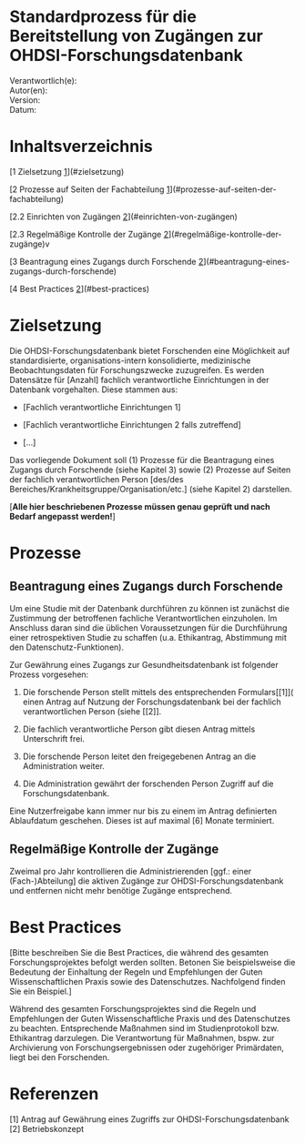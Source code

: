 # Standardprozess für die Bereitstellung von Zugängen zur OHDSI-Forschungsdatenbank

Verantwortlich(e):  
Autor(en):  
Version:  
Datum:  

# Inhaltsverzeichnis

[1 Zielsetzung [1](#zielsetzung)](#zielsetzung)

[2 Prozesse auf Seiten der Fachabteilung
[1](#prozesse-auf-seiten-der-fachabteilung)](#prozesse-auf-seiten-der-fachabteilung)

[2.2 Einrichten von Zugängen
[2](#einrichten-von-zugängen)](#einrichten-von-zugängen)

[2.3 Regelmäßige Kontrolle der Zugänge
[2](#regelmäßige-kontrolle-der-zugänge)](#regelmäßige-kontrolle-der-zugänge)v

[3 Beantragung eines Zugangs durch Forschende
[2](#beantragung-eines-zugangs-durch-forschende)](#beantragung-eines-zugangs-durch-forschende)

[4 Best Practices [2](#best-practices)](#best-practices)


# Zielsetzung

Die OHDSI-Forschungsdatenbank bietet Forschenden eine Möglichkeit auf
standardisierte, organisations-intern konsolidierte, medizinische
Beobachtungsdaten für Forschungszwecke zuzugreifen. Es werden Datensätze
für \[Anzahl\] fachlich verantwortliche Einrichtungen in der
Datenbank vorgehalten. Diese stammen aus:

- \[Fachlich verantwortliche Einrichtungen  1\]

- \[Fachlich verantwortliche Einrichtungen  2 falls zutreffend\]

- \[…\]

Das vorliegende Dokument soll (1) Prozesse für die Beantragung eines
Zugangs durch Forschende (siehe Kapitel 3) sowie (2) Prozesse auf Seiten
der fachlich verantwortlichen Person \[des/des
Bereiches/Krankheitsgruppe/Organisation/etc.\] (siehe Kapitel 2)
darstellen.

\[**Alle hier beschriebenen Prozesse müssen genau
geprüft und nach Bedarf angepasst werden!**\]

# Prozesse

## Beantragung eines Zugangs durch Forschende

Um eine Studie mit der Datenbank durchführen zu können ist zunächst die
Zustimmung der betroffenen fachliche Verantwortlichen einzuholen. Im Anschluss daran sind
die üblichen Voraussetzungen für die Durchführung einer retrospektiven
Studie zu schaffen (u.a. Ethikantrag, Abstimmung mit den
Datenschutz-Funktionen).

Zur Gewährung eines Zugangs zur Gesundheitsdatenbank ist folgender
Prozess vorgesehen:

1.  Die forschende Person stellt mittels des entsprechenden Formulars[\[1\]](
    einen Antrag auf Nutzung der Forschungsdatenbank bei der fachlich verantwortlichen Person (siehe [\[2\]].

2.  Die  fachlich verantwortliche Person gibt diesen Antrag mittels Unterschrift frei.

3.  Die forschende Person leitet den freigegebenen Antrag an die Administration weiter.

4.  Die Administration gewährt der forschenden Person Zugriff
    auf die Forschungsdatenbank.

Eine Nutzerfreigabe kann immer nur bis zu einem im Antrag definierten
Ablaufdatum geschehen. Dieses ist auf maximal
\[6\] Monate terminiert.

## Regelmäßige Kontrolle der Zugänge

Zweimal pro Jahr kontrollieren die Administrierenden
\[ggf.: einer (Fach-)Abteilung\] die aktiven
Zugänge zur OHDSI-Forschungsdatenbank und entfernen nicht mehr benötige
Zugänge entsprechend.


# Best Practices

\[Bitte beschreiben Sie die Best Practices, die
während des gesamten Forschungsprojektes befolgt werden sollten. Betonen
Sie beispielsweise die Bedeutung der Einhaltung der Regeln und
Empfehlungen der Guten Wissenschaftlichen Praxis sowie des
Datenschutzes. Nachfolgend finden Sie ein Beispiel.\]

Während des gesamten Forschungsprojektes sind die Regeln und
Empfehlungen der Guten Wissenschaftliche Praxis und des Datenschutzes zu
beachten. Entsprechende Maßnahmen sind im Studienprotokoll bzw.
Ethikantrag darzulegen. Die Verantwortung für Maßnahmen, bspw. zur
Archivierung von Forschungsergebnissen oder zugehöriger Primärdaten,
liegt bei den Forschenden.

# Referenzen
\[1\]</a> Antrag auf Gewährung eines Zugriffs zur OHDSI-Forschungsdatenbank  
\[2\]</a> Betriebskonzept
